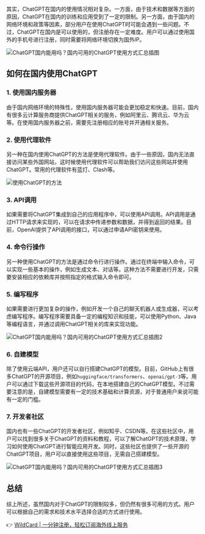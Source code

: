 其实，ChatGPT在国内的使用情况相对复杂。一方面，由于技术和数据等方面的原因，ChatGPT在国内的训练和应用受到了一定的限制。另一方面，由于国内的网络环境和政策等因素，部分用户在使用ChatGPT时可能会遇到一些问题。不过，ChatGPT在国内是可以使用的，但注册存在一定难度。用户可以通过使用国外的手机号进行注册，同时需要将网络环境切换为国外IP。

![ChatGPT国内能用吗？国内可用的ChatGPT使用方式汇总插图](https://smtoai.com/d/file/p/2025/05-16/7ce40ca8afca32fead163f380f880e00.png)

## 如何在国内使用ChatGPT

### 1. 使用国内服务器

由于国内网络环境的特殊性，使用国内服务器可能会更加稳定和快速。目前，国内有很多云计算服务商提供ChatGPT相关的服务，例如阿里云、腾讯云、华为云等。在使用国内服务器之前，需要先注册相应的账号并开通相关服务。

### 2. 使用代理软件

另一种在国内使用ChatGPT的方法是使用代理软件。由于一些原因，国内无法直接访问某些外国网站，这时候使用代理软件可以帮助我们访问这些网站并使用ChatGPT。常用的代理软件有蓝灯、Clash等。

![使用ChatGPT的方法](https://smtoai.com/d/file/p/2025/05-16/d7eb6413c4c5bbf55df3b436949c6003.png)

### 3. API调用

如果需要将ChatGPT集成到自己的应用程序中，可以使用API调用。API调用是通过HTTP请求来实现的，可以在请求中传递参数和数据，并得到返回的结果。目前，OpenAI提供了API调用的接口，可以通过申请API密钥来使用。

### 4. 命令行操作

另一种使用ChatGPT的方法是通过命令行进行操作。通过在终端中输入命令，可以实现一些基本的操作，例如生成文本、对话等。这种方法不需要进行开发，只需要安装相应的依赖库并按照指定的格式输入命令即可。

### 5. 编写程序

如果需要进行更加复杂的操作，例如开发一个自己的聊天机器人或生成器，可以考虑编写程序。编写程序需要具备一定的编程知识和技能，可以使用Python、Java等编程语言，并通过调用ChatGPT相关的库来实现功能。

![ChatGPT国内能用吗？国内可用的ChatGPT使用方式汇总插图2](https://smtoai.com/d/file/p/2025/05-16/383a9de803d4a454479e1ddc8a2077b3.png)

### 6. 自建模型

除了使用云端API，用户还可以自行搭建ChatGPT的模型。目前，GitHub上有很多ChatGPT的开源项目，例如`huggingface/transformers`、`openai/gpt-3`等。用户可以通过下载这些开源项目的代码，在本地搭建自己的ChatGPT模型。不过需要注意的是，自建模型需要有一定的技术基础和计算资源，对于普通用户来说可能有一定的门槛。

### 7. 开发者社区

国内也有一些ChatGPT的开发者社区，例如知乎、CSDN等。在这些社区中，用户可以找到很多关于ChatGPT的资料和教程，可以了解ChatGPT的技术原理，学习如何使用ChatGPT进行智能应用开发。同时，这些社区也提供了一些开源的ChatGPT项目，用户可以直接使用这些项目，无需自己搭建模型。

![ChatGPT国内能用吗？国内可用的ChatGPT使用方式汇总插图3](https://smtoai.com/d/file/p/2025/05-16/285274c5315ce5a1cd53cd685868f0b3.png)

## 总结

综上所述，虽然国内对于ChatGPT的限制较多，但仍然有很多可用的方式。用户可以根据自己的需求和技术水平选择合适的方式进行使用。

👉 [WildCard | 一分钟注册，轻松订阅海外线上服务](https://bit.ly/bewildcard)